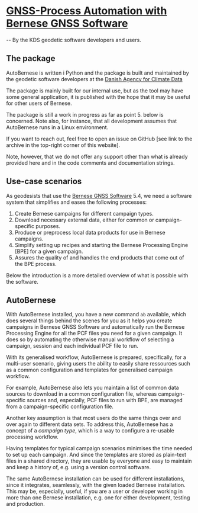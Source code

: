 # [GNSS-Process Automation with Bernese GNSS Software](https://github.com/SDFIdk/AutoBernese)

-- By the KDS geodetic software developers and users.


## The package

AutoBernese is written i Python and the package is built and maintained by the
geodetic software developers at the [Danish Agency for Climate
Data](https://eng.kds.dk/)

The package is mainly built for our internal use, but as the tool may have some
general application, it is published with the hope that it may be useful for
other users of Bernese.

The package is still a work in progress as far as point 5. below is concerned.
Note also, for instance, that all development assumes that AutoBernese runs in a
Linux environment.

If you want to reach out, feel free to open an issue on GitHub [see link to the
archive in the top-right corner of this website].

Note, however, that we do not offer any support other than what is already
provided here and in the code comments and documentation strings.


## Use-case scenarios

As geodesists that use the [Bernese GNSS Software](http://www.bernese.unibe.ch/)
5.4, we need a software system that simplifies and eases the following
processes:

1.  Create Bernese campaigns for different campaign types.
2.  Download necessary external data, either for common or campaign-specific
    purposes.
3.  Produce or preprocess local data products for use in Bernese campaigns.
4.  Simplify setting up recipes and starting the Bernese Processing Engine [BPE]
    for a given campaign.
5.  Assures the quality of and handles the end products that come out of the BPE
    process.

Below the introduction is a more detailed overview of what is possible with the
software.


## AutoBernese

With AutoBernese installed, you have a new command `ab` available, which does
several things behind the scenes for you as it helps you create campaigns in
Bernese GNSS Software and automatically run the Bernese Processing Engine for
all the PCF files you need for a given campaign. It does so by automating the
otherwise manual workflow of selecting a campaign, session and each individual
PCF file to run.

With its generalised workflow, AutoBernese is prepared, specifically, for a
multi-user scenario, giving users the ability to easily share ressources such as
a common configuration and templates for generalised campaign workflow.

For example, AutoBernese also lets you maintain a list of common data sources
to download in a common configuration file, whereas campaign-specific sources
and, especially, PCF files to run with BPE, are managed from a campaign-specific
configuration file.

Another key assumption is that most users do the same things over and over again
to different data sets. To address this, AutoBernese has a concept of a
*campaign type*, which is a way to configure a re-usable processing workflow.

Having templates for typical campaign scenarios minimises the time needed to set
up each campaign. And since the templates are stored as plain-text files in a
shared directory, they are usable by everyone and easy to maintain and keep a
history of, e.g. using a version control software.

The same AutoBernese installation can be used for different installations, since
it integrates, seamlessly, with the given loaded Bernese installation. This may
be, especially, useful, if you are a user or developer working in more than one
Bernese installation, e.g. one for either development, testing and production.
